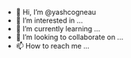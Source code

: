 - 👋 Hi, I’m @yashcogneau
- 👀 I’m interested in ...
- 🌱 I’m currently learning ...
- 💞️ I’m looking to collaborate on ...
- 📫 How to reach me ...

<!---
yacogneau/yacogneau is a ✨ special ✨ repository because its `README.md` (this file) appears on your GitHub profile.
You can click the Preview link to take a look at your changes.
--->
